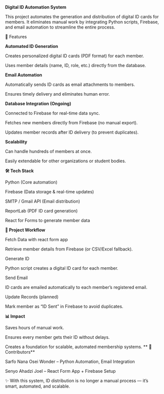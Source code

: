 **Digital ID Automation System**

This project automates the generation and distribution of digital ID cards for members. It eliminates manual work by integrating Python scripts, Firebase, and email automation to streamline the entire process.

📌 Features

**Automated ID Generation**

Creates personalized digital ID cards (PDF format) for each member.

Uses member details (name, ID, role, etc.) directly from the database.

**Email Automation**

Automatically sends ID cards as email attachments to members.

Ensures timely delivery and eliminates human error.

**Database Integration (Ongoing)**

Connected to Firebase for real-time data sync.

Fetches new members directly from Firebase (no manual export).

Updates member records after ID delivery (to prevent duplicates).

**Scalability**

Can handle hundreds of members at once.

Easily extendable for other organizations or student bodies.

****🛠️ Tech Stack****

Python (Core automation)

Firebase (Data storage & real-time updates)

SMTP / Gmail API (Email distribution)

ReportLab (PDF ID card generation)

React for Forms to generate member data 

**📂 Project Workflow**

Fetch Data with react form app 

Retrieve member details from Firebase (or CSV/Excel fallback).

Generate ID

Python script creates a digital ID card for each member.

Send Email

ID cards are emailed automatically to each member’s registered email.

Update Records (planned)

Mark member as “ID Sent” in Firebase to avoid duplicates.


**📊 Impact**

Saves hours of manual work.

Ensures every member gets their ID without delays.

Creates a foundation for scalable, automated membership systems.
**
🤝 Contributors**

Sarfo Nana Osei Wonder – Python Automation, Email Integration

Senyo Ahadzi Joel – React Form App + Firebase Setup

✨ With this system, ID distribution is no longer a manual process — it’s smart, automated, and scalable.
